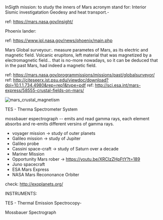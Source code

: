 


InSigth mission: to study the inners of Mars
acronym stand for: Interior  Sismic investigatation Geodesy and heat transport.-

ref: https://mars.nasa.gov/insight/

Phoenix lander:  

ref: https://www.jpl.nasa.gov/news/phoenix/main.php

Mars Global surveyour:.  measure parametes of Mars, as its electric and magnetic field. Volcanic erupitons, left material that was 
magnetized by a electromagnetic field... that is no-more nowadays, so it can be deduced that in the past Mars, had indeed a magnetic
field.

ref: https://mars.nasa.gov/programmissions/missions/past/globalsurveyor/
ref: http://citeseerx.ist.psu.edu/viewdoc/download?doi=10.1.1.734.4980&rep=rep1&type=pdf
ref: http://sci.esa.int/mars-express/58555-crustal-fields-on-mars/

![mars_crustal_magnetism](http://sci.esa.int/science-e-media/img/bb/135896main_pnas_102_42_connerney_fig1_625w.jpg)


TES - Therma Spectrometer System

mossbauer espectrograph -- emits and read gamma rays, each element absorbs and re-emits different versins of gamma rays.

- voyager mission -> study of outer planets
- Galileo mission -> study of Jupiter
- Galileo probe
- Cassini space-craft -> study of Saturn over a decade
- Mariner Mission
- Opportunity Mars rober -> https://youtu.be/XRCIzZHpFtY?t=189
- Juno spacecraft
- ESA Mars Express
- NASA Mars Recononance Orbiter

   
check:  http://exoplanets.org/

INSTRUMENTS:

TES - Thermal Emission Spectrocopy-

Mossbauer Spectrograph
